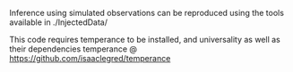 Inference using simulated observations can be reproduced using the tools available in ./InjectedData/ 

This code requires temperance to be installed, and universality as well as their dependencies
temperance @ https://github.com/isaaclegred/temperance
